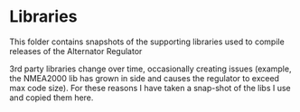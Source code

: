 # Libraries
This folder contains snapshots of the supporting libraries used to compile releases of the Alternator Regulator

3rd party libraries change over time, occasionally creating issues (example, the NMEA2000 lib has grown in side and causes the regulator to exceed max code size).   For these reasons I have taken a snap-shot of the libs I use and copied them here.


